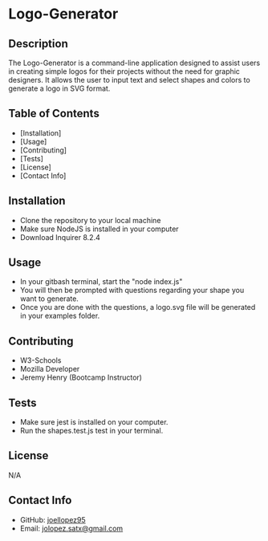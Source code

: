 # Logo-Generator

## Description 
The Logo-Generator is a command-line application designed to assist users in creating simple logos for their projects without the need for graphic designers. It allows the user to input text and select shapes and colors to generate a logo in SVG format.

## Table of Contents
- [Installation]
- [Usage]
- [Contributing]
- [Tests]
- [License]
- [Contact Info]

## Installation
- Clone the repository to your local machine
- Make sure NodeJS is installed in your computer
- Download Inquirer 8.2.4

## Usage
- In your gitbash terminal, start the "node index.js" 
- You will then be prompted with questions regarding your shape you want to generate.
- Once you are done with the questions, a logo.svg file will be generated in your examples folder.

## Contributing
- W3-Schools
- Mozilla Developer
- Jeremy Henry (Bootcamp Instructor)

## Tests
- Make sure jest is installed on your computer.
- Run the shapes.test.js test in your terminal. 

## License
N/A
## Contact Info
- GitHub: [joellopez95](https://github.com/joellopez95)
- Email: jolopez.satx@gmail.com